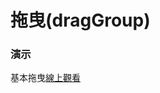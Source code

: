 拖曳(dragGroup)
=========================
### 演示
基本拖曳[線上觀看](https://virtools.github.io/dragGroup/drag.html)
